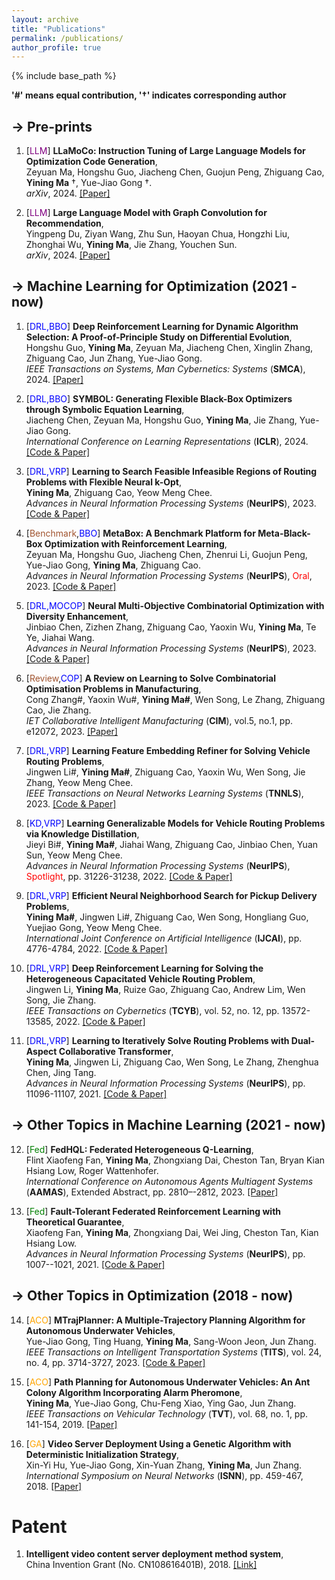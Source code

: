 ```yaml
---
layout: archive
title: "Publications"
permalink: /publications/
author_profile: true
---
```


{% include base_path %}

**'#' means equal contribution,  '$\dagger$' indicates corresponding author**


-> Pre-prints
-----------------
1. [<font color=purple>LLM</font>] **LLaMoCo: Instruction Tuning of Large Language Models for Optimization Code Generation**,  
Zeyuan Ma, Hongshu Guo, Jiacheng Chen, Guojun Peng, Zhiguang Cao, **Yining Ma** $\dagger$, Yue-Jiao Gong $\dagger$.  
*arXiv*, 2024. [[Paper]](https://arxiv.org/abs/2403.01131)

1. [<font color=purple>LLM</font>] **Large Language Model with Graph Convolution for Recommendation**,  
Yingpeng Du, Ziyan Wang, Zhu Sun, Haoyan Chua, Hongzhi Liu, Zhonghai Wu, **Yining Ma**, Jie Zhang,
Youchen Sun.  
*arXiv*, 2024. [[Paper]](https://arxiv.org/abs/2402.08859)

-> Machine Learning for Optimization (2021 - now)
-----------------

1. [<font color=Blue>DRL,BBO</font>] **Deep Reinforcement Learning for Dynamic Algorithm Selection: A Proof-of-Principle Study on Differential Evolution**,  
Hongshu Guo, **Yining Ma**, Zeyuan Ma, Jiacheng Chen, Xinglin Zhang, Zhiguang Cao, Jun Zhang, Yue-Jiao Gong.  
*IEEE Transactions on Systems, Man Cybernetics: Systems* (**SMCA**), 2024. [[Paper]](https://arxiv.org/abs/2403.02131)

1. [<font color=Blue>DRL,BBO</font>] **SYMBOL: Generating Flexible Black-Box Optimizers through Symbolic Equation Learning**,  
Jiacheng Chen, Zeyuan Ma, Hongshu Guo, **Yining Ma**, Jie Zhang, Yue-Jiao Gong.  
*International Conference on Learning Representations* (**ICLR**), 2024. [[Code & Paper]](https://github.com/gmc-drl/symbol)

1. [<font color=Blue>DRL,VRP</font>] **Learning to Search Feasible Infeasible Regions of Routing Problems with Flexible Neural k-Opt**,  
**Yining Ma**, Zhiguang Cao, Yeow Meng Chee.  
*Advances in Neural Information Processing Systems* (**NeurIPS**), 2023. [[Code & Paper]](https://github.com/yining043/NeuOpt)

1. [<font color=Sienna>Benchmark</font>,<font color=Blue>BBO</font>] **MetaBox: A Benchmark Platform for Meta-Black-Box Optimization with Reinforcement Learning**,  
Zeyuan Ma, Hongshu Guo, Jiacheng Chen, Zhenrui Li, Guojun Peng, Yue-Jiao Gong, **Yining Ma**, Zhiguang Cao.  
*Advances in Neural Information Processing Systems* (**NeurIPS**), <font color=Red>Oral</font>, 2023. [[Code & Paper]](https://github.com/GMC-DRL/MetaBox)

1. [<font color=Blue>DRL,MOCOP</font>] **Neural Multi-Objective Combinatorial Optimization with Diversity Enhancement**,  
Jinbiao Chen, Zizhen Zhang, Zhiguang Cao, Yaoxin Wu, **Yining Ma**, Te Ye, Jiahai Wang.   
*Advances in Neural Information Processing Systems* (**NeurIPS**), 2023. [[Code & Paper]](https://github.com/bill-cjb/NHDE)

1. [<font color=Sienna>Review</font>,<font color=Blue>COP</font>] **A Review on Learning to Solve Combinatorial Optimisation Problems in Manufacturing**,   
Cong Zhang#, Yaoxin Wu#, **Yining Ma#**, Wen Song, Le Zhang, Zhiguang Cao, Jie Zhang.  
*IET Collaborative Intelligent Manufacturing* (**CIM**), vol.5, no.1, pp. e12072, 2023. [[Paper]](http://dx.doi.org/10.1049/cim2.12072)

1. [<font color=Blue>DRL,VRP</font>] **Learning Feature Embedding Refiner for Solving Vehicle Routing Problems**,   
Jingwen Li#, **Yining Ma#**, Zhiguang Cao, Yaoxin Wu, Wen Song, Jie Zhang, Yeow Meng Chee.  
*IEEE Transactions on Neural Networks Learning Systems* (**TNNLS**), 2023. [[Code & Paper]](https://github.com/Demon0312/Feature-Embedding-Refiner)

1. [<font color=Blue>KD,VRP</font>] **Learning Generalizable Models for Vehicle Routing Problems via Knowledge Distillation**,   
Jieyi Bi#, **Yining Ma#**, Jiahai Wang, Zhiguang Cao, Jinbiao Chen, Yuan Sun, Yeow Meng Chee.   
*Advances in Neural Information Processing Systems* (**NeurIPS**), <font color=Red>Spotlight</font>, pp. 31226-31238, 2022. [[Code & Paper]](https://github.com/jieyibi/AMDKD)

1. [<font color=Blue>DRL,VRP</font>] **Efficient Neural Neighborhood Search for Pickup Delivery Problems**,   
**Yining Ma#**, Jingwen Li#, Zhiguang Cao, Wen Song, Hongliang Guo, Yuejiao Gong, Yeow Meng Chee.   
*International Joint Conference on Artificial Intelligence* (**IJCAI**),  pp. 4776-4784, 2022. [[Code & Paper]](https://github.com/yining043/PDP-N2S)

1. [<font color=Blue>DRL,VRP</font>] **Deep Reinforcement Learning for Solving the Heterogeneous Capacitated Vehicle Routing Problem**,   
Jingwen Li, **Yining Ma**, Ruize Gao, Zhiguang Cao, Andrew Lim, Wen Song, Jie Zhang.   
*IEEE Transactions on Cybernetics* (**TCYB**),  vol. 52, no. 12, pp. 13572-13585, 2022. [[Code & Paper]](https://github.com/Demon0312/HCVRP_DRL)

1. [<font color=Blue>DRL,VRP</font>] **Learning to Iteratively Solve Routing Problems with Dual-Aspect Collaborative Transformer**,  
**Yining Ma**, Jingwen Li, Zhiguang Cao, Wen Song, Le Zhang, Zhenghua Chen, Jing Tang.   
*Advances in Neural Information Processing Systems* (**NeurIPS**),  pp. 11096-11107, 2021. [[Code & Paper]](https://github.com/yining043/VRP-DACT)


-> Other Topics in Machine Learning (2021 - now)
-----------------


12. [<font color=Green>Fed</font>] **FedHQL: Federated Heterogeneous Q-Learning**,   
Flint Xiaofeng Fan, **Yining Ma**, Zhongxiang Dai, Cheston Tan, Bryan Kian Hsiang Low, Roger Wattenhofer.   
*International Conference on Autonomous Agents Multiagent Systems* (**AAMAS**), Extended Abstract, pp. 2810–-2812, 2023. [[Paper]](https://dl.acm.org/doi/10.5555/3545946.3599086)

1. [<font color=Green>Fed</font>] **Fault-Tolerant Federated Reinforcement Learning with Theoretical Guarantee**,   
Xiaofeng Fan, **Yining Ma**, Zhongxiang Dai, Wei Jing, Cheston Tan, Kian Hsiang Low.   
*Advances in Neural Information Processing Systems* (**NeurIPS**),  pp. 1007--1021, 2021. [[Code & Paper]](https://github.com/flint-xf-fan/Byzantine-Federeated-RL)


-> Other Topics in Optimization (2018 - now)
-----------------

14. [<font color=Orange>ACO</font>] **MTrajPlanner: A Multiple-Trajectory Planning Algorithm for Autonomous Underwater Vehicles**,   
Yue-Jiao Gong, Ting Huang, **Yining Ma**, Sang-Woon Jeon, Jun Zhang.  
*IEEE Transactions on Intelligent Transportation Systems* (**TITS**), vol. 24, no. 4, pp. 3714-3727, 2023. [[Code & Paper]](https://github.com/GnauhGnit/MTrajPlanner)

1. [<font color=Orange>ACO</font>] **Path Planning for Autonomous Underwater Vehicles: An Ant Colony Algorithm Incorporating Alarm Pheromone**,      
**Yining Ma**, Yue-Jiao Gong, Chu-Feng Xiao, Ying Gao, Jun Zhang.  
*IEEE Transactions on Vehicular Technology* (**TVT**),  vol. 68, no. 1, pp. 141-154, 2019. [[Paper]](https://ieeexplore.ieee.org/abstract/document/8540402)

1. [<font color=Orange>GA</font>] **Video Server Deployment Using a Genetic Algorithm with Deterministic Initialization Strategy**,     
Xin-Yi Hu, Yue-Jiao Gong, Xin-Yuan Zhang, **Yining Ma**, Jun Zhang.  
*International Symposium on Neural Networks* (**ISNN**),  pp. 459-467, 2018. [[Paper]](https://link.springer.com/chapter/10.1007/978-3-319-92537-0_53)


Patent
======
1. **Intelligent video content server deployment method system**,   
China Invention Grant (No. CN108616401B), 2018. [[Link]](https://patents.google.com/patent/CN108616401B/en)
